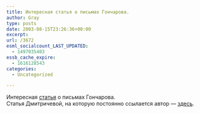 ```yaml
---
title: Интересная статья о письмах Гончарова.
author: Gray
type: posts
date: 2003-08-15T23:26:36+00:00
excerpt:
url: /3672
esml_socialcount_LAST_UPDATED:
  - 1497035403
essb_cache_expire:
  - 1616128543
categories:
  - Uncategorized

---
```








Интересная <a href="http://www.news2000.com.ua/print/forum/poyavilsyaescheodingongad.html" target="_blank">статья</a> о письмах Гончарова.  
Статья Дмитричевой, на которую постоянно ссылается автор &#8212; <a href="http://www.zerkalo-nedeli.com/ie/show/455/41007/" target="_blank">здесь</a>.